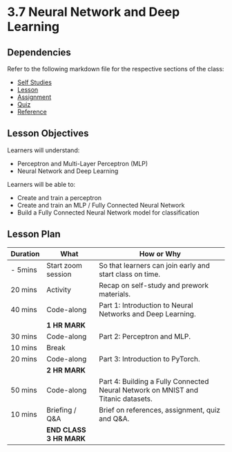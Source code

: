 # 3.7 Neural Network and Deep Learning

## Dependencies

Refer to the following markdown file for the respective sections of the class:

- [Self Studies](./studies.md)
- [Lesson](./lesson.md)
- [Assignment](./assignment.md)
- [Quiz](./quiz.md)
- [Reference](./reference.md)

## Lesson Objectives

Learners will understand:

- Perceptron and Multi-Layer Perceptron (MLP)
- Neural Network and Deep Learning

Learners will be able to:

- Create and train a perceptron
- Create and train an MLP / Fully Connected Neural Network
- Build a Fully Connected Neural Network model for classification

## Lesson Plan

| Duration | What                    | How or Why                                                                       |
| -------- | ----------------------- | -------------------------------------------------------------------------------- |
| - 5mins  | Start zoom session      | So that learners can join early and start class on time.                         |
| 20 mins  | Activity                | Recap on self-study and prework materials.                                       |
| 40 mins  | Code-along              | Part 1: Introduction to Neural Networks and Deep Learning.                       |
|          | **1 HR MARK**           |
| 30 mins  | Code-along              | Part 2: Perceptron and MLP.                                                      |
| 10 mins  | Break                   |                                                                                  |
| 20 mins  | Code-along              | Part 3: Introduction to PyTorch.                                                 |
|          | **2 HR MARK**           |
| 50 mins  | Code-along              | Part 4: Building a Fully Connected Neural Network on MNIST and Titanic datasets. |
| 10 mins  | Briefing / Q&A          | Brief on references, assignment, quiz and Q&A.                                   |
|          | **END CLASS 3 HR MARK** |
